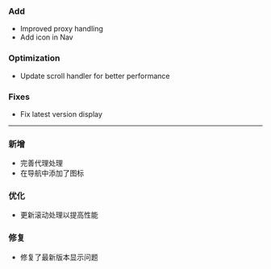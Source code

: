 ### Add

- Improved proxy handling
- Add icon in Nav

### Optimization

- Update scroll handler for better performance

### Fixes

- Fix latest version display

---

### 新增

- 完善代理处理
- 在导航中添加了图标

### 优化

- 更新滚动处理以提高性能

### 修复

- 修复了最新版本显示问题
